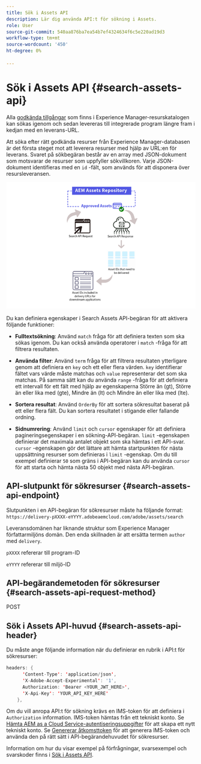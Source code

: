 ```yaml
---
title: Sök i Assets API
description: Lär dig använda API:t för sökning i Assets.
role: User
source-git-commit: 540aa876ba7ea54b7ef4324634f6c5e220ad19d3
workflow-type: tm+mt
source-wordcount: '450'
ht-degree: 0%

---
```


# Sök i Assets API {#search-assets-api}

Alla [godkända tillgångar](approve-assets.md) som finns i Experience Manager-resurskatalogen kan sökas igenom och sedan levereras till integrerade program längre fram i kedjan med en leverans-URL.

Att söka efter rätt godkända resurser från Experience Manager-databasen är det första steget mot att leverera resurser med hjälp av URL:en för leverans. Svaret på sökbegäran består av en array med JSON-dokument som motsvarar de resurser som uppfyller sökvillkoren. Varje JSON-dokument identifieras med en `id` -fält, som används för att disponera över resursleveransen.

![Översikt över protokollet för direkt binär överföring](assets/search-assets-api-overview.png)

Du kan definiera egenskaper i Search Assets API-begäran för att aktivera följande funktioner:

* **Fulltextsökning**: Använd `match` fråga för att definiera texten som ska sökas igenom.  Du kan också använda operatorer i `match` -fråga för att filtrera resultaten.

* **Använda filter**: Använd `term` fråga för att filtrera resultaten ytterligare genom att definiera en `key` och ett eller flera värden. `key` identifierar fältet vars värde måste matchas och `value` representerar det som ska matchas. På samma sätt kan du använda `range` -fråga för att definiera ett intervall för ett fält med hjälp av egenskaperna Större än (gt), Större än eller lika med (gte), Mindre än (lt) och Mindre än eller lika med (lte).

* **Sortera resultat**: Använd `OrderBy` för att sortera sökresultat baserat på ett eller flera fält. Du kan sortera resultatet i stigande eller fallande ordning.

* **Sidnumrering**: Använd `limit` och `cursor` egenskaper för att definiera pagineringsegenskaper i en sökning-API-begäran. `limit` -egenskapen definierar det maximala antalet objekt som ska hämtas i ett API-svar. `cursor` -egenskapen gör det lättare att hämta startpunkten för nästa uppsättning resurser som definieras i `limit` -egenskap. Om du till exempel definierar `50` som gräns i API-begäran kan du använda `cursor` för att starta och hämta nästa 50 objekt med nästa API-begäran.

## API-slutpunkt för sökresurser {#search-assets-api-endpoint}

Slutpunkten i en API-begäran för sökresurser måste ha följande format:
`https://delivery-pXXXX-eYYYY.adobeaemcloud.com/adobe/assets/search`

Leveransdomänen har liknande struktur som Experience Manager författarmiljöns domän. Den enda skillnaden är att ersätta termen `author` med `delivery`.

`pXXXX` refererar till program-ID

`eYYYY` refererar till miljö-ID

## API-begärandemetoden för sökresurser {#search-assets-api-request-method}

POST

## Sök i Assets API-huvud {#search-assets-api-header}

Du måste ange följande information när du definierar en rubrik i API:t för sökresurser:

```java
headers: {
      'Content-Type': 'application/json',
      'X-Adobe-Accept-Experimental': '1',
      Authorization: 'Bearer <YOUR_JWT_HERE>',
      'X-Api-Key': 'YOUR_API_KEY_HERE'
    },
```

Om du vill anropa API:t för sökning krävs en IMS-token för att definiera i `Authorization` information. IMS-token hämtas från ett tekniskt konto. Se [Hämta AEM as a Cloud Service-autentiseringsuppgifter](https://experienceleague.adobe.com/docs/experience-manager-cloud-service/content/implementing/developing/generating-access-tokens-for-server-side-apis.html?lang=en#fetch-the-aem-as-a-cloud-service-credentials) för att skapa ett nytt tekniskt konto. Se [Genererar åtkomsttoken](https://experienceleague.adobe.com/docs/experience-manager-cloud-service/content/implementing/developing/generating-access-tokens-for-server-side-apis.html?lang=en#generating-the-access-token) för att generera IMS-token och använda den på rätt sätt i API-begärandehuvudet för sökresurser.

Information om hur du visar exempel på förfrågningar, svarsexempel och svarskoder finns i [Sök i Assets API](https://adobe-aem-assets-delivery-experimental.redoc.ly/#operation/search).

